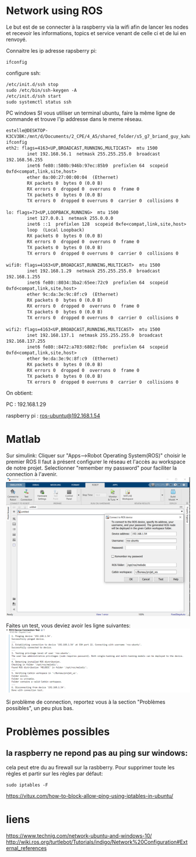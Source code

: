 # Network using ROS

Le but est de se connecter à la raspberry via la wifi afin de lancer les nodes et recevoir les informations, topics et service venant de celle ci et de lui en renvoyé.

Connaitre les ip adresse
rapsberry pi: 

```shell
ifconfig
```
configure ssh:
```shell
/etc/init.d/ssh stop
sudo /etc/bin/ssh-keygen -A
/etc/init.d/ssh start
sudo systemctl status ssh
```

PC windows
SI vous utiliser un terminal ubuntu, faire la même ligne de commande et trouve l'ip addresse dans le meme réseau.

```shell
estelle@DESKTOP-K3CV3BK:/mnt/d/Documents/2_CPE/4_A5/shared_folder/s5_g7_briand_guy_kahan_martinez$ ifconfig
eth2: flags=4163<UP,BROADCAST,RUNNING,MULTICAST>  mtu 1500
        inet 192.168.56.1  netmask 255.255.255.0  broadcast 192.168.56.255
        inet6 fe80::580b:946b:97ec:85b9  prefixlen 64  scopeid 0xfd<compat,link,site,host>
        ether 0a:00:27:00:00:04  (Ethernet)
        RX packets 0  bytes 0 (0.0 B)
        RX errors 0  dropped 0  overruns 0  frame 0
        TX packets 0  bytes 0 (0.0 B)
        TX errors 0  dropped 0 overruns 0  carrier 0  collisions 0

lo: flags=73<UP,LOOPBACK,RUNNING>  mtu 1500
        inet 127.0.0.1  netmask 255.0.0.0
        inet6 ::1  prefixlen 128  scopeid 0xfe<compat,link,site,host>
        loop  (Local Loopback)
        RX packets 0  bytes 0 (0.0 B)
        RX errors 0  dropped 0  overruns 0  frame 0
        TX packets 0  bytes 0 (0.0 B)
        TX errors 0  dropped 0 overruns 0  carrier 0  collisions 0

wifi0: flags=4163<UP,BROADCAST,RUNNING,MULTICAST>  mtu 1500
        inet 192.168.1.29  netmask 255.255.255.0  broadcast 192.168.1.255
        inet6 fe80::8034:3ba2:65ee:72c9  prefixlen 64  scopeid 0xfd<compat,link,site,host>
        ether 9c:da:3e:9c:8f:c9  (Ethernet)
        RX packets 0  bytes 0 (0.0 B)
        RX errors 0  dropped 0  overruns 0  frame 0
        TX packets 0  bytes 0 (0.0 B)
        TX errors 0  dropped 0 overruns 0  carrier 0  collisions 0

wifi2: flags=4163<UP,BROADCAST,RUNNING,MULTICAST>  mtu 1500
        inet 192.168.137.1  netmask 255.255.255.0  broadcast 192.168.137.255
        inet6 fe80::8472:a703:6802:fb8c  prefixlen 64  scopeid 0xfd<compat,link,site,host>
        ether 9e:da:3e:9c:8f:c9  (Ethernet)
        RX packets 0  bytes 0 (0.0 B)
        RX errors 0  dropped 0  overruns 0  frame 0
        TX packets 0  bytes 0 (0.0 B)
        TX errors 0  dropped 0 overruns 0  carrier 0  collisions 0
```

On obtient:

PC : 192.168.1.29

raspberry pi : ros-ubuntu@192.168.1.54

# Matlab
Sur simulink:
Cliquer sur "Apps-->Robot Operating System(ROS)"
choisir le premier ROS
Il faut à présent configurer le réseau et l'accès au workspace de notre projet. Selectionner "remember my password" pour faciliter la connection à l'avenir.
![configuration](matlab/tutos/ros-matlab-config.PNG)

Faites un test, vous deviez avoir les ligne suivantes:
![configuration](matlab/tutos/ros-matlab-success.png)

Si problème de connection, reportez vous à la section "Problèmes possibles", un peu plus bas.

# Problèmes possibles

## la raspberry ne repond pas au ping sur windows:
cela peut etre du au firewall sur la rasbberry.
Pour supprimer toute les règles et partir sur les règles par défaut:
```
sudo iptables -F
```
https://vitux.com/how-to-block-allow-ping-using-iptables-in-ubuntu/

# liens
https://www.technig.com/network-ubuntu-and-windows-10/
http://wiki.ros.org/turtlebot/Tutorials/indigo/Network%20Configuration#External_references
